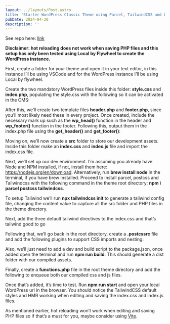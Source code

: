 ```yaml
---
layout: ../layouts/Post.astro
title: 'Starter WordPress Classic Theme using Parcel, TailwindCSS and Local by Flywheel.'
pubDate: 2024-04-30
description: ''
---
```


See repo here: [link](https://github.com/baillieogrady/parcel-tailwind-classic-wordpress-theme)

**Disclaimer: hot reloading does not work when saving PHP files and this setup has only been tested using Local by Flywheel to create the WordPress instance.**

First, create a folder for your theme and open it in your text editor, in this instance I’ll be using VSCode and for the WordPress instance I’ll be using Local by flywheel.

Create the two mandatory WordPress files inside this folder: **style.css** and **index.php**, populating the style.css with the following so it can be activated in the CMS:

<!-- screenshot / screen recording -->

After this, we’ll create two template files **header.php** and **footer.php**, since you’ll most likely need these in every project. Once created, include the necessary mark up such as the **wp_head()** function in the header and **wp_footer()** function in the footer. Following this, output them in the index.php file using the **get_header()** and **get_footer()**:

<!-- screenshot / screen recording -->

Moving on, we’ll now create a **src** folder to store our development assets. Inside this folder make an **index.css** and **index.js** file and import the index.css file.

<!-- screenshot / screen recording -->

Next, we’ll set up our dev environment. I’m assuming you already have Node and NPM installed, if not, install them here: https://nodejs.org/en/download. Alternatively, run **brew install node** in the terminal, if you have brew installed. Proceed to install parcel, postcss and Tailwindcss with the following command in the theme root directory: **npm i parcel postcss tailwindcss**.

<!-- screenshot / screen recording -->

To setup Tailwind we’ll run **npx tailwindcss init** to generate a tailwind config file, changing the content value to capture all the src folder and PHP files in the theme directory.

<!-- screenshot / screen recording -->

Next, add the three default tailwind directives to the index.css and that’s tailwind good to go

<!-- screenshot / screen recording -->

Following that, we’ll go back in the root directory, create a **.postcssrc** file and add the following plugins to support CSS imports and nesting:

<!-- screenshot / screen recording -->

Also, we’ll just need to add a dev and build script to the package.json, once added open the terminal and run **npm run build**. This should generate a dist folder with our compiled assets.

<!-- screenshot / screen recording -->

Finally, create a **functions.php** file in the root theme directory and add the following to enqueue both our compiled css and js files.

<!-- screenshot / screen recording -->

Once that’s added, it’s time to test. Run **npm run start** and open your local WordPress url in the browser. You should notice the TailwindCSS default styles and HMR working when editing and saving the index.css and index.js files.

<!-- screenshot / screen recording -->

As mentioned earlier, hot reloading won’t work when editing and saving PHP files so if that’s a must for you, maybe consider using [Vite](https://vitejs.dev).